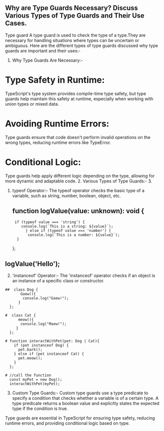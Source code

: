 
## Why are Type Guards Necessary? Discuss Various Types of Type Guards and Their Use Cases.

 Type guard A type guard is used to check the type of a type.They are necessary for handling situations where types can be uncertain or ambiguous.
 Here are the different types of type guards discussed why type guards are important and their uses:-
1. Why Type Guards Are Necessary:-
 # Type Safety in Runtime:
   TypeScript's type system provides compile-time type safety, but type guards help maintain this safety at runtime, especially when working with union types or mixed data.
 # Avoiding Runtime Errors:
   Type guards ensure that code doesn't perform invalid operations on the wrong types, reducing runtime errors like TypeError.
 # Conditional Logic:
   Type guards help apply different logic depending on the type, allowing for more dynamic and adaptable code.
2. Various Types of Type Guards:-
3. 
  1. typeof Operator:-
    The typeof operator checks the basic type of a variable, such as string, number, boolean, object, etc.

      ## function logValue(value: unknown): void {
          if (typeof value === 'string') {
             console.log(`This is a string: ${value}`);
               } else if (typeof value === 'number') {
                console.log(`This is a number: ${value}`);
           }  
      };
   ## logValue('Hello');

  2. 'instanceof' Operator:-
    The 'instanceof' operator checks if an object is an instance of a specific class or constructor.
       
    ##  class Dog {
           Gaew(){
            console.log("Gaew!");
          }
      };
      
    #  class Cat {
          meow(){
           console.log("Maew!");
         }
      };
      
    # function interactWithPet(pet: Dog | Cat){
        if (pet instanceof Dog) {
          pet.bark(); 
        } else if (pet instanceof Cat) {
          pet.meow(); 
        }
      };
      
    # //call the function
      const myPet = new Dog();
      interactWithPet(myPet);

  3. Custom Type Guards:-
     Custom type guards use a type predicate to specify a condition that checks whether a variable is of a certain type. A type predicate returns a boolean value and explicitly states the expected type if the condition is true.

Type guards are essential in TypeScript for ensuring type safety, reducing runtime errors, and providing conditional logic based on type. 
